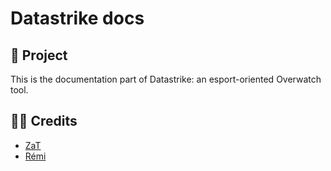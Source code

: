 # Datastrike docs

## 🚀 Project
This is the documentation part of Datastrike: an esport-oriented Overwatch tool.

## 🧑‍💻 Credits
- [ZaT](https://github.com/orgs/DataStrike/people/Zat-Code)
- [Rémi](https://github.com/RemiSaurel)
